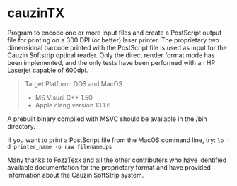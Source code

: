 # cauzinTX
Program to encode one or more input files and create a PostScript output file for printing on a 300 DPI (or better) laser printer.  The proprietary two dimensional barcode printed with the PostScript file is used as input for the Cauzin Softstrip optical reader.	Only the direct render format mode has been implemented, and the only tests have been performed with an HP Laserjet capable of 600dpi.

> Target Platform: DOS and MacOS
> - MS Visual C++ 1.50
> - Apple clang version 13.1.6

A prebuilt binary compiled with MSVC should be available in the /bin directory.

If you want to print a PostScript file from the MacOS command line, try: `lp -d printer_name -o raw filename.ps`

Many thanks to FozzTexx and all the other contributers who have identified available documentation for the proprietary format and have provided information about the Cauzin SoftStrip system.
